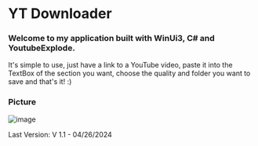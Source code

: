 # YT Downloader

### Welcome to my application built with WinUi3, C# and YoutubeExplode.

It's simple to use, just have a link to a YouTube video, paste it into the TextBox of the section you want, choose the quality and folder you want to save and that's it! :)



### Picture
![image](https://github.com/TXG0Fk3/YT-Downloader/assets/137466333/a0eaa01e-b441-40fe-80dc-4afffca93032)

Last Version: V 1.1 - 04/26/2024
